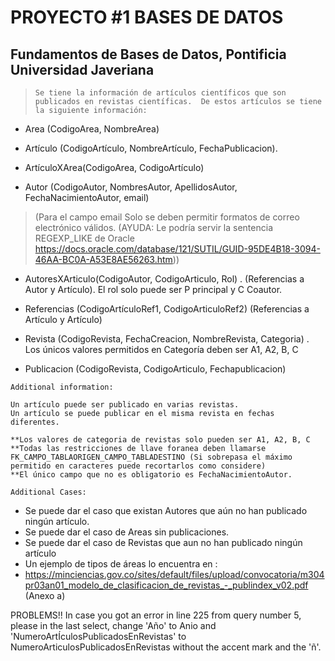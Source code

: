 ﻿# PROYECTO #1 BASES DE DATOS 


## Fundamentos de Bases de Datos, Pontificia Universidad Javeriana 

> `Se tiene la información de artículos científicos que son publicados en revistas científicas.  De estos artículos se tiene la siguiente información:`

- Area (CodigoArea, NombreArea)

- Artículo (CodigoArtículo, NombreArtículo, FechaPublicacion).

- ArtículoXArea(CodigoArea, CodigoArtículo)

- Autor (CodigoAutor, NombresAutor, ApellidosAutor, FechaNacimientoAutor, email)  

> (Para el campo email Solo se deben permitir formatos de correo electrónico válidos. (AYUDA: Le podría servir la sentencia REGEXP_LIKE de Oracle https://docs.oracle.com/database/121/SUTIL/GUID-95DE4B18-3094-46AA-BC0A-A53E8AE56263.htm))

- AutoresXArticulo(CodigoAutor, CodigoArticulo, Rol) . (Referencias a Autor y Artículo). El rol solo puede ser P principal y C Coautor.

- Referencias (CodigoArtículoRef1, CodigoArticuloRef2) (Referencias a Artículo y Artículo)

- Revista (CodigoRevista, FechaCreacion, NombreRevista, Categoria) . Los únicos valores permitidos en Categoría deben ser A1, A2, B, C

- Publicacion (CodigoRevista, CodigoArticulo, Fechapublicacion)

`Additional information:`

    Un artículo puede ser publicado en varias revistas.
    Un artículo se puede publicar en el misma revista en fechas diferentes.

    **Los valores de categoria de revistas solo pueden ser A1, A2, B, C
    **Todas las restricciones de llave foranea deben llamarse FK_CAMPO_TABLAORIGEN_CAMPO_TABLADESTINO (Si sobrepasa el máximo permitido en caracteres puede recortarlos como considere)
    **El único campo que no es obligatorio es FechaNacimientoAutor.

`Additional Cases:`
- Se puede dar el caso que existan Autores que aún no han publicado ningún artículo.
- Se puede dar el caso de Areas sin publicaciones.
- Se puede dar el caso de Revistas que aun no han publicado ningún artículo
- Un ejemplo de tipos de áreas lo encuentra en :
- https://minciencias.gov.co/sites/default/files/upload/convocatoria/m304pr03an01_modelo_de_clasificacion_de_revistas_-_publindex_v02.pdf  (Anexo a)

PROBLEMS!!
In case you got an error in line 225 from query number 5, please in the last select, change 'Año' to Anio and 'NumeroArtÍculosPublicadosEnRevistas' to NumeroArticulosPublicadosEnRevistas without the accent mark and the 'ñ'.
